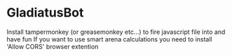 # GladiatusBot

Install tampermonkey (or greasemonkey etc...) to fire javascript file into and have fun
If you want to use smart arena calculations you need to install 'Allow CORS' browser extention
